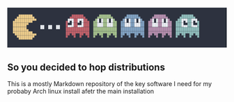 ![pacman logo](./assets/pacman.png)

## So you decided to hop distributions

This is a mostly Markdown repository of the key software I need for my probaby Arch linux install afetr the main installation
